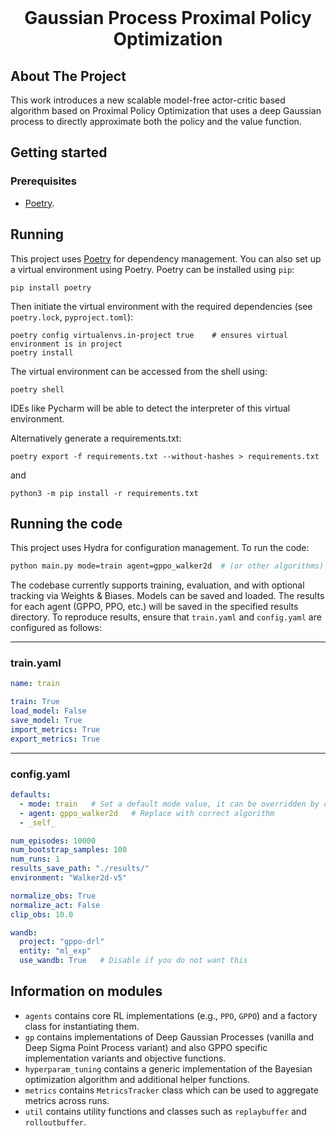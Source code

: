 <br />
<p align="center">
  <h1 align="center">Gaussian Process Proximal Policy Optimization</h1>

  <p align="center">
  </p>
</p>

## About The Project
This work introduces a new scalable model-free actor-critic based algorithm based on Proximal Policy Optimization that uses a deep Gaussian process to directly approximate both the policy and the value function. 

## Getting started

### Prerequisites
- [Poetry](https://python-poetry.org/).
## Running
This project uses  [Poetry](https://python-poetry.org/) for dependency management.
You can also set up a virtual environment using Poetry. Poetry can  be installed using `pip`:
```
pip install poetry
```
Then initiate the virtual environment with the required dependencies (see `poetry.lock`, `pyproject.toml`):
```
poetry config virtualenvs.in-project true    # ensures virtual environment is in project
poetry install
```
The virtual environment can be accessed from the shell using:
```
poetry shell
```
IDEs like Pycharm will be able to detect the interpreter of this virtual environment.

Alternatively generate a requirements.txt:
```
poetry export -f requirements.txt --without-hashes > requirements.txt
```
and
```
python3 -m pip install -r requirements.txt
```

## Running the code

This project uses Hydra for configuration management. To run the code:

```bash
python main.py mode=train agent=gppo_walker2d  # (or other algorithms) or just `python main.py` for default configs
```

The codebase currently supports training, evaluation, and with optional tracking via Weights & Biases. Models can be saved and loaded. The results for each agent (GPPO, PPO, etc.) will be saved in the specified results directory. To reproduce results, ensure that `train.yaml` and `config.yaml` are configured as follows:

---

### train.yaml

```yaml
name: train

train: True
load_model: False
save_model: True
import_metrics: True
export_metrics: True
```

---

### config.yaml

```yaml
defaults:
  - mode: train   # Set a default mode value, it can be overridden by command-line args
  - agent: gppo_walker2d   # Replace with correct algorithm
  - _self_

num_episodes: 10000
num_bootstrap_samples: 100
num_runs: 1
results_save_path: "./results/"
environment: "Walker2d-v5"

normalize_obs: True
normalize_act: False
clip_obs: 10.0

wandb:
  project: "gppo-drl"
  entity: "ml_exp"
  use_wandb: True   # Disable if you do not want this
```


## Information on modules
* `agents` contains core RL implementations (e.g., `PPO`, `GPPO`) and a factory class for instantiating them.
* `gp` contains implementations of Deep Gaussian Processes (vanilla and Deep Sigma Point Process variant) and also GPPO specific implementation variants and objective functions.
* `hyperparam_tuning` contains a generic implementation of the Bayesian optimization algorithm and additional helper functions.
* `metrics` contains `MetricsTracker` class which can be used to aggregate metrics across runs.
* `util` contains utility functions and classes such as `replaybuffer` and `rolloutbuffer`.


